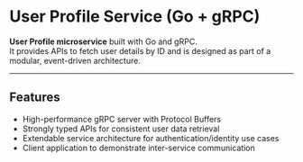 # User Profile Service (Go + gRPC)

**User Profile microservice** built with Go and gRPC.  
It provides APIs to fetch user details by ID and is designed as part of a modular, event-driven architecture.

---

## Features
- High-performance gRPC server with Protocol Buffers
- Strongly typed APIs for consistent user data retrieval
- Extendable service architecture for authentication/identity use cases
- Client application to demonstrate inter-service communication
